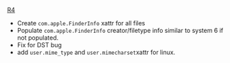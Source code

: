 [R4](https://code.google.com/p/profuse/source/detail?r=4)

  * Create `com.apple.FinderInfo` xattr for all files
  * Populate `com.apple.FinderInfo` creator/filetype info similar to system 6 if not populated.
  * Fix for DST bug
  * add `user.mime_type` and `user.mimecharset`xattr for linux.